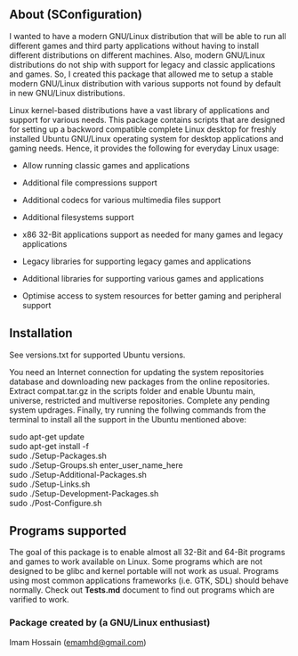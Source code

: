 ## About (SConfiguration)

I wanted to have a modern GNU/Linux distribution that will be able to run all different games and third party applications without having to install different distributions on different machines. Also, modern GNU/Linux distributions do not ship with support for legacy and classic applications and games. So, I created this package that allowed me to setup a stable modern GNU/Linux distribution with various supports not found by default in new GNU/Linux distributions.

Linux kernel-based distributions have a vast library of applications and support for various needs. This package contains scripts that are designed for setting up a backword compatible complete Linux desktop for freshly installed Ubuntu GNU/Linux operating system for desktop applications and gaming needs. Hence, it provides the following for everyday Linux usage:

- Allow running classic games and applications
  
- Additional file compressions support
  
- Additional codecs for various multimedia files support
  
- Additional filesystems support
  
- x86 32-Bit applications support as needed for many games and legacy applications
  
- Legacy libraries for supporting legacy games and applications
  
- Additional libraries for supporting various games and applications
  
- Optimise access to system resources for better gaming and peripheral support
  

## Installation

See versions.txt for supported Ubuntu versions.

You need an Internet connection for updating the system repositories database and downloading new packages from the online repositories. Extract compat.tar.gz in the scripts folder and enable Ubuntu main, universe, restricted and multiverse repositories. Complete any pending system updrages. Finally, try running the follwing commands from the terminal to install all the support in the Ubuntu mentioned above:

sudo apt-get update  
sudo apt-get install -f  
sudo ./Setup-Packages.sh  
sudo ./Setup-Groups.sh enter_user_name_here  
sudo ./Setup-Additional-Packages.sh  
sudo ./Setup-Links.sh  
sudo ./Setup-Development-Packages.sh  
sudo ./Post-Configure.sh

## Programs supported

The goal of this package is to enable almost all 32-Bit and 64-Bit programs and games to work available on Linux. Some programs which are not designed to be glibc and kernel portable will not work as usual. Programs using most common applications frameworks (i.e. GTK, SDL) should behave normally. Check out **Tests.md** document to find out programs which are varified to work.

### Package created by (a GNU/Linux enthusiast)

Imam Hossain (emamhd@gmail.com)
